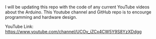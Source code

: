 I will be updating this repo with the code of any current YouTube videos about the Arduino. This Youtube channel and GitHub repo is to encourge programming and hardware design. 

YouTube Link: https://www.youtube.com/channel/UCOv_iZCx4CW5Y9S8YzXDdgg

